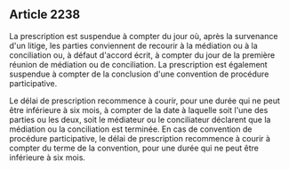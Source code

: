 Article 2238
----
La prescription est suspendue à compter du jour où, après la survenance d'un
litige, les parties conviennent de recourir à la médiation ou à la conciliation
ou, à défaut d'accord écrit, à compter du jour de la première réunion de
médiation ou de conciliation. La prescription est également suspendue à compter
de la conclusion d'une convention de procédure participative.

Le délai de prescription recommence à courir, pour une durée qui ne peut être
inférieure à six mois, à compter de la date à laquelle soit l'une des parties ou
les deux, soit le médiateur ou le conciliateur déclarent que la médiation ou la
conciliation est terminée. En cas de convention de procédure participative, le
délai de prescription recommence à courir à compter du terme de la convention,
pour une durée qui ne peut être inférieure à six mois.
